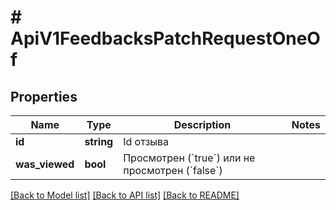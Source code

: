 # # ApiV1FeedbacksPatchRequestOneOf

## Properties

Name | Type | Description | Notes
------------ | ------------- | ------------- | -------------
**id** | **string** | Id отзыва |
**was_viewed** | **bool** | Просмотрен (&#x60;true&#x60;) или не просмотрен (&#x60;false&#x60;) |

[[Back to Model list]](../../README.md#models) [[Back to API list]](../../README.md#endpoints) [[Back to README]](../../README.md)
